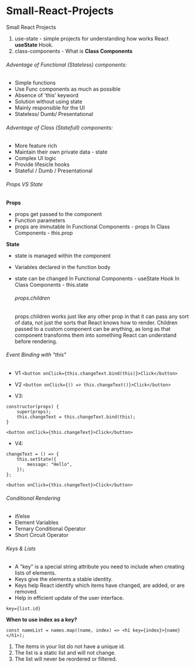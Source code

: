 # Small-React-Projects

Small React Projects

1. use-state - simple projects for understanding how works React **useState** Hook.
2. class-components - What is **Class Components**

###### Adventage of Functional (Stateless) components:

-   Simple functions
-   Use Func components as much as possible
-   Absence of 'this' keyword
-   Solution without using state
-   Mainly responsible for the UI
-   Stateless/ Dumb/ Presentational

###### Adventage of Class (Statefull) components:

-   More feature rich
-   Maintain their own private data - state
-   Complex UI logic
-   Provide lifesicle hooks
-   Stateful / Dumb / Presentational

###### Props VS State

**Props**

-   props get passed to the component
-   Function parameters
-   props are immutable
    In Functional Components - props
    In Class Components - this.prop

**State**

-   state is managed within the component
-   Variables declared in the function body
-   state can be changed
    In Functional Components - useState Hook
    In Class Components - this.state

    ###### props.children

    props.children works just like any other prop in that it can pass any sort of data, not just the sorts that React knows how to render. Children passed to a custom component can be anything, as long as that component transforms them into something React can understand before rendering.

###### Event Binding with "this"

-   V1
    `<button onClick={this.changeText.bind(this)}>Click</button>`
-   V2
    `<button onClick={() => this.changeText()}>Click</button>`

-   V3:

```
constructor(props) {
    super(props);
    this.changeText = this.changeText.bind(this);
}

<button onClick={this.changeText}>Click</button>
```

-   V4:

```
changeText = () => {
    this.setState({
        message: "Hello",
    });
};

<button onClick={this.changeText}>Click</button>
```

###### Conditional Rendering

-   if/else
-   Element Variables
-   Ternary Conditional Operator
-   Short Circuit Operator

###### Keys & Lists

-   A "key" is a special string attribute you need to include when creating lists of elements.
-   Keys give the elements a stable identity.
-   Keys help React identify which items have changed, are added, or are removed.
-   Help in efficient update of the user interface.

```
key={list.id}
```

**When to use index as a key?**

`const nameList = names.map((name, index) => <h1 key={index}>{name}</h1>);`

1. The items in your list do not have a unique id.
2. The list is a static list and will not change.
3. The list will never be reordered or filtered.
